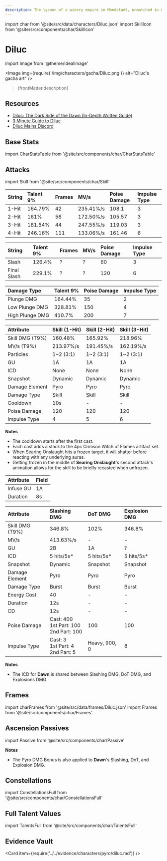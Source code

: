 ```yaml
---
description: The tycoon of a winery empire in Mondstadt, unmatched in every possible way.
---
```


import char from '@site/src/data/characters/Diluc.json'
import SkillIcon from '@site/src/components/char/SkillIcon'

# Diluc

import Image from '@theme/IdealImage'

<Image img={require('/img/characters/gacha/Diluc.png')} alt="Diluc's gacha art" />
<blockquote>{frontMatter.description}</blockquote>

## Resources

* [Diluc: The Dark Side of the Dawn (In-Depth Written Guide)](https://keqingmains.com/diluc/)
* [3 Minute Guide to Diluc](https://www.youtube.com/watch?v=KdBdeGvtyUM)
* [Diluc Mains Discord](https://discord.gg/af9MWyd)

## Base Stats

import CharStatsTable from '@site/src/components/char/CharStatsTable'

<CharStatsTable char={char} />

## Attacks

import Skill from '@site/src/components/char/Skill'

<Tabs>
<TabItem value='na' label='Normal Attacks'>
<SkillIcon char={char} skill='na' />
<div class='talent-columns'>
<Skill char={char} skill='na' sectionFilter='Normal Attack' />

| String | Talent 9% | Frames | MV/s      | Poise Damage | Impulse Type |
| :----- | :-------- | :----- | :-------- | :----------- | :----------- |
| 1-Hit  | 164.79%   | 42     | 235.41%/s | 108.1        | 3            |
| 2-Hit  | 161%      | 56     | 172.50%/s | 105.57       | 3            |
| 3-Hit  | 181.54%   | 44     | 247.55%/s | 119.03       | 3            |
| 4-Hit  | 246.16%   | 111    | 133.06%/s | 161.46       | 6            |

</div>
<div class='talent-columns'>
<Skill char={char} skill='na' sectionFilter='Charged Attack' />

| String      | Talent 9% | Frames | MV/s     | Poise Damage | Impulse Type |
| :---------- | :-------- | :----- | :------- | :----------- | :----------- |
| Slash       | 126.4%    | ?      | ?        | 60           | 3            |
| Final Slash | 229.1%    | ?      | ?        | 120          | 6            |

</div>
<div class='talent-columns'>
<Skill char={char} skill='na' sectionFilter='Plunging Attack' />

| Damage Type     | Talent 9% | Poise Damage | Impulse Type |
| :-------------- | :-------- | :----------- | :----------- |
| Plunge DMG      | 164.44%   | 35           | 2            |
| Low Plunge DMG  | 328.81%   | 150          | 4            |
| High Plunge DMG | 410.7%    | 200          | 7            |

</div>
</TabItem>

<TabItem value='e' label='Skill'>
<SkillIcon char={char} skill='e' />
<div class='talent-columns'>
<Skill char={char} skill='e' sectionFilter=''/>

| Attribute         | Skill (1-Hit) | Skill (2-Hit) | Skill (3-Hit) |
| :---------------- | :------------ | :------------ | :------------ |
| Skill DMG \(T9%\) | 160.48%       | 165.92%       | 218.96%       |
| MV/s \(T9%\)      | 213.97%/s     | 191.45%/s     | 162.19%/s     |
| Particles         | 1~2 \(3:1\)   | 1~2 \(3:1\)   | 1~2 \(3:1\)   |
| GU                | 1A            | 1A            | 1A            |
| ICD               | None          | None          | None          |
| Snapshot          | Dynamic       | Dynamic       | Dynamic       |
| Damage Element    | Pyro          | Pyro          | Pyro          |
| Damage Type       | Skill         | Skill         | Skill         |
| Cooldown          | 10s           | -             | -             |
| Poise Damage      | 120           | 120           | 120           |
| Impulse Type      | 4             | 5             | 6             |

</div>

**Notes**

* The cooldown starts after the first cast.
* Each cast adds a stack to the 4pc Crimson Witch of Flames artifact set.
* When Searing Onslaught hits a frozen target, it will shatter before reacting with any underlying auras.
* Getting frozen in the middle of **Searing Onslaught**'s second attack's animation allows for the skill to be briefly recasted when unfrozen.

</TabItem>

<TabItem value='q' label='Burst'>
<SkillIcon char={char} skill='q' />
<div class='talent-columns'>
<Skill char={char} skill='q' sectionFilter=''/>
<div>

| Attribute | Field |
| :-------- | :---- |
| Infuse GU | 1A    |
| Duration  | 8s    |

| Attribute         | Slashing DMG                                      | DoT DMG       | Explosion DMG |
| :---------------- | :------------------------------------------------ | :------------ | :------------ |
| Skill DMG \(T9%\) | 346.8%                                            | 102%          | 346.8%        |
| MV/s              | 413.63%/s                                         | -             | -             |
| GU                | 2B                                                | 1A            | ?             |
| ICD               | 5 hits/5s\*                                       | 5 hits/5s\*   | 5 hits/5s\*   |
| Snapshot          | Dynamic                                           | Snapshot      | Snapshot      |
| Damage Element    | Pyro                                              | Pyro          | Pyro          |
| Damage Type       | Burst                                             | Burst         | Burst         |
| Energy Cost       | 40                                                | -             | -             |
| Duration          | 12s                                               | -             | -             |
| CD                | 12s                                               | -             | -             |
| Poise Damage      | Cast: 400 <br/> 1st Part: 100 <br/> 2nd Part: 100 | 100           | 100           |
| Impulse Type      | Cast: 3 <br/> 1st Part: 4 <br/> 2nd Part: 5       | Heavy, 900, 0 | 8             |

</div>
</div>

**Notes**

* The ICD for **Dawn** is shared between Slashing DMG, DoT DMG, and Explosions DMG.

</TabItem>
</Tabs>

## Frames

import charFrames from '@site/src/data/frames/Diluc.json'
import Frames from '@site/src/components/char/Frames'

<Frames data={charFrames} />

## Ascension Passives

import Passive from '@site/src/components/char/Passive'

<Tabs>
<TabItem value='passive' label='Passive'>
<Passive char={char} passive={2} />
</TabItem>

<TabItem value='a1' label='Ascension 1'>
<Passive char={char} passive={0} />
</TabItem>

<TabItem value='a4' label='Ascension 4'>
<Passive char={char} passive={1} />

**Notes**

* The Pyro DMG Bonus is also applied to **Dawn**'s Slashing, DoT, and Explosion DMG.

</TabItem>
</Tabs>

## Constellations

import ConstellationsFull from '@site/src/components/char/ConstellationsFull'

<ConstellationsFull char={char} />

## Full Talent Values

import TalentsFull from '@site/src/components/char/TalentsFull'

<TalentsFull char={char} />

## Evidence Vault

<Card item={require('../../evidence/characters/pyro/diluc.md')} />
